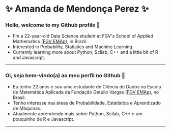 # ✨ Amanda de Mendonça Perez ✨

### Hello, welcome to my Github profile 👋

- I'm a 22-year-old Data Science student at FGV's School of Applied Mathematics ([FGV EMAp](https://emap.fgv.br/)), in Brazil.
- Interested in Probability, Statistics and Machine Learning.
- Currently learning more about Python, Scilab, C++ and a little bit of R and Javascript.

---

### Oi, seja bem-vindo(a) ao meu perfil no Github 👋

- Eu tenho 22 anos e sou uma estudante de Ciência de Dados na Escola de Matemática Aplicada da Fundação Getulio Vargas ([FGV EMAp](https://emap.fgv.br/)), no Brasil.
- Tenho interesse nas áreas de Probabilidade, Estatística e Aprendizado de Máquinas.
- Atualmente aprendendo mais sobre Python, Scilab, C++ e um pouquinho de R e Javascript.

---

<!--
<div>
<a href="https://github.com/Perez-Amanda">
<img height="170em" src="https://github-readme-stats.vercel.app/api/top-langs/?username=Perez-Amanda&langs_count=7&theme=radical"/>
<img height="170em" src="https://github-readme-stats.vercel.app/api?username=Perez-Amanda&show_icons=true&theme=radical&include_all_commits=true&count_private=true"/>
</div>
-->


<!--
**Perez-Amanda/Perez-Amanda** is a ✨ _special_ ✨ repository because its `README.md` (this file) appears on your GitHub profile.

Here are some ideas to get you started:

- 🔭 I’m currently working on ...
- 🌱 I’m currently learning ...
- 👯 I’m looking to collaborate on ...
- 🤔 I’m looking for help with ...
- 💬 Ask me about ...
- 📫 How to reach me: ...
- 😄 Pronouns: ...
- ⚡ Fun fact: ...
-->
